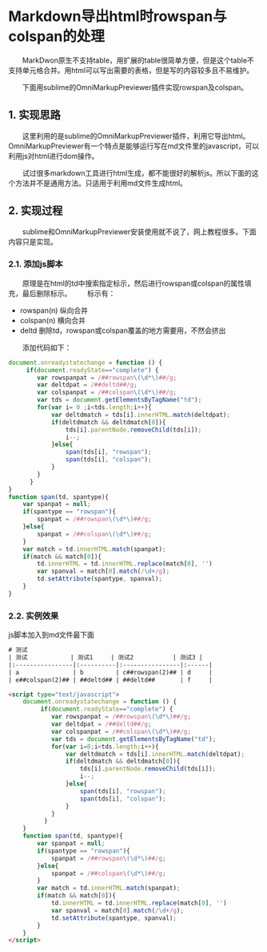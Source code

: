 # Markdown导出html时rowspan与colspan的处理



　　MarkDwon原生不支持table，用扩展的table很简单方便，但是这个table不支持单元格合并。用html可以写出需要的表格，但是写的内容较多且不易维护。

<!-- more -->

　　下面用sublime的OmniMarkupPreviewer插件实现rowspan及colspan。

## 1. 实现思路

　　这里利用的是sublime的OmniMarkupPreviewer插件，利用它导出html。OmniMarkupPreviewer有一个特点是能够运行写在md文件里的javascript，可以利用js对html进行dom操作。

　　试过很多markdown工具进行html生成，都不能很好的解析js。所以下面的这个方法并不是通用方法。只适用于利用md文件生成html。

## 2. 实现过程

　　sublime和OmniMarkupPreviewer安装使用就不说了，网上教程很多。下面内容只是实现。

### 2.1. 添加js脚本

　　原理是在html的td中搜索指定标示，然后进行rowspan或colspan的属性填充，最后删除标示。
　　标示有：

* rowspan(n) 纵向合并
* colspan(n) 横向合并
* deltd 删除td，rowspan或colspan覆盖的地方需要用，不然会挤出

　　添加代码如下：

``` javascript
document.onreadystatechange = function () {   
     if(document.readyState=="complete") {
        var rowspanpat = /##rowspan\(\d*\)##/g;
        var deltdpat = /##deltd##/g;
        var colspanpat = /##colspan\(\d*\)##/g;
        var tds = document.getElementsByTagName("td");
        for(var i= 0 ;i<tds.length;i++){
            var deltdmatch = tds[i].innerHTML.match(deltdpat);
            if(deltdmatch && deltdmatch[0]){
                tds[i].parentNode.removeChild(tds[i]); 
                i--;
            }else{
                span(tds[i], "rowspan");
                span(tds[i], "colspan");
            }
        }
      }
}
function span(td, spantype){
    var spanpat = null;
    if(spantype == "rowspan"){
        spanpat = /##rowspan\(\d*\)##/g;
    }else{
        spanpat = /##colspan\(\d*\)##/g;
    }
    var match = td.innerHTML.match(spanpat);
    if(match && match[0]){
        td.innerHTML = td.innerHTML.replace(match[0], '')
        var spanval = match[0].match(/\d+/g);
        td.setAttribute(spantype, spanval);
    }
}
```

### 2.2. 实例效果

js脚本加入到md文件最下面

``` html
# 测试
| 测试            | 测试1     | 测试2           | 测试3 |
|:----------------|:----------|:----------------|:------|
| a               | b         | c##rowspan(2)## | d     |
| e##colspan(2)## | ##deltd## | ##deltd##       | f     |

<script type="text/javascript">
    document.onreadystatechange = function () {   
         if(document.readyState=="complete") {
            var rowspanpat = /##rowspan\(\d*\)##/g;
            var deltdpat = /##deltd##/g;
            var colspanpat = /##colspan\(\d*\)##/g;
            var tds = document.getElementsByTagName("td");
            for(var i=0;i<tds.length;i++){
                var deltdmatch = tds[i].innerHTML.match(deltdpat);
                if(deltdmatch && deltdmatch[0]){
                    tds[i].parentNode.removeChild(tds[i]); 
                    i--;
                }else{
                    span(tds[i], "rowspan");
                    span(tds[i], "colspan");
                }
            }
          }
    }
    function span(td, spantype){
        var spanpat = null;
        if(spantype == "rowspan"){
            spanpat = /##rowspan\(\d*\)##/g;
        }else{
            spanpat = /##colspan\(\d*\)##/g;
        }
        var match = td.innerHTML.match(spanpat);
        if(match && match[0]){
            td.innerHTML = td.innerHTML.replace(match[0], '')
            var spanval = match[0].match(/\d+/g);
            td.setAttribute(spantype, spanval);
        }
    }
</script>
```
